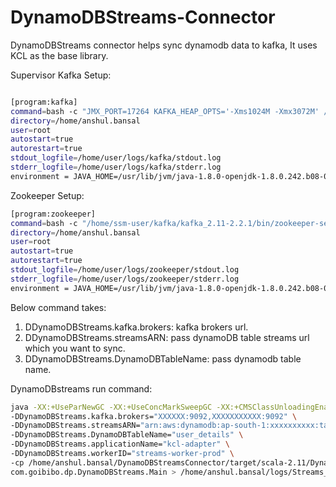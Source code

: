 # DynamoDBStreams-Connector

DynamoDBStreams connector helps sync dynamodb data to kafka, It uses KCL as the base library. 

Supervisor Kafka Setup:
```bash

[program:kafka]
command=bash -c "JMX_PORT=17264 KAFKA_HEAP_OPTS='-Xms1024M -Xmx3072M' /home/ssm-user/kafka/kafka_2.11-2.2.1/bin/kafka-server-start.sh /home/user/kafka/kafka_2.11-2.2.1/config/server.properties"
directory=/home/anshul.bansal
user=root
autostart=true
autorestart=true
stdout_logfile=/home/user/logs/kafka/stdout.log
stderr_logfile=/home/user/logs/kafka/stderr.log
environment = JAVA_HOME=/usr/lib/jvm/java-1.8.0-openjdk-1.8.0.242.b08-0.amzn2.0.1.x86_64
```


Zookeeper Setup:
```bash
[program:zookeeper]
command=bash -c "/home/ssm-user/kafka/kafka_2.11-2.2.1/bin/zookeeper-server-start.sh /home/ssm-user/kafka/kafka_2.11-2.2.1/config/zookeeper.properties"
directory=/home/anshul.bansal
user=root
autostart=true
autorestart=true
stdout_logfile=/home/user/logs/zookeeper/stdout.log
stderr_logfile=/home/user/logs/zookeeper/stderr.log
environment = JAVA_HOME=/usr/lib/jvm/java-1.8.0-openjdk-1.8.0.242.b08-0.amzn2.0.1.x86_64
```

Below command takes:
1. DDynamoDBStreams.kafka.brokers: kafka brokers url.
2. DDynamoDBStreams.streamsARN: pass dynamoDB table streams url which you want to sync.
3. DDynamoDBStreams.DynamoDBTableName: pass dynamodb table name. 

DynamoDBstreams run command: 

```bash
java -XX:+UseParNewGC -XX:+UseConcMarkSweepGC -XX:+CMSClassUnloadingEnabled -XX:+CMSScavengeBeforeRemark -XX:+DisableExplicitGC -Djava.awt.headless=true -Xmx3g -Xms1g -DDynamoDBStreams.kafka.write-topic="user_details" \
-DDynamoDBStreams.kafka.brokers="XXXXXX:9092,XXXXXXXXXXX:9092" \
-DDynamoDBStreams.streamsARN="arn:aws:dynamodb:ap-south-1:xxxxxxxxxx:table/user_details/stream/2020-04-02T11:58:53.435" \
-DDynamoDBStreams.DynamoDBTableName="user_details" \
-DDynamoDBStreams.applicationName="kcl-adapter" \
-DDynamoDBStreams.workerID="streams-worker-prod" \
-cp /home/anshul.bansal/DynamoDBStreamsConnector/target/scala-2.11/DynamoDBStreams-Connector-assembly-0.1.jar \
com.goibibo.dp.DynamoDBStreams.Main > /home/anshul.bansal/logs/Streams_covid_user_details_$(date '+%Y%m%d-%H').logs 2>&1
```
